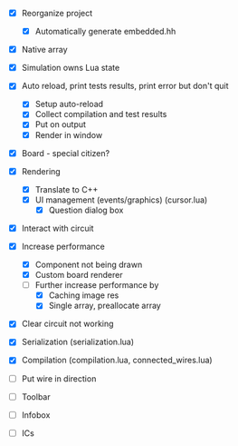 - [x] Reorganize project
  - [x] Automatically generate embedded.hh
- [x] Native array
- [x] Simulation owns Lua state
- [x] Auto reload, print tests results, print error but don't quit
  - [x] Setup auto-reload
  - [x] Collect compilation and test results
  - [x] Put on output
  - [x] Render in window
- [x] Board - special citizen?
- [x] Rendering
  - [x] Translate to C++
  - [x] UI management (events/graphics) (cursor.lua)
    - [x] Question dialog box
- [x] Interact with circuit
- [x] Increase performance
  - [x] Component not being drawn
  - [x] Custom board renderer
  - [ ] Further increase performance by
    - [x] Caching image res
    - [x] Single array, preallocate array
- [x] Clear circuit not working
- [x] Serialization (serialization.lua)
- [x] Compilation (compilation.lua, connected_wires.lua)
- [ ] Put wire in direction

- [ ] Toolbar
- [ ] Infobox
- [ ] ICs
